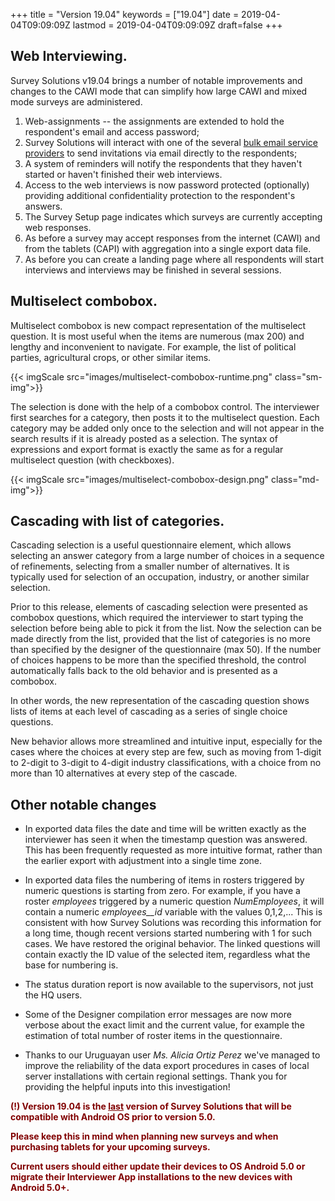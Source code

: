 ﻿+++
title = "Version 19.04"
keywords = ["19.04"]
date = 2019-04-04T09:09:09Z
lastmod = 2019-04-04T09:09:09Z
draft=false
+++


## Web Interviewing.

Survey Solutions v19.04 brings a number of notable improvements and changes to the 
CAWI mode that can simplify how large CAWI and mixed mode surveys are administered.

1. Web-assignments -- the assignments are extended to hold the respondent's email
and access password;
2. Survey Solutions will interact with one of the several [bulk email service
providers](/headquarters/cawi/email-providers/) to send invitations via email directly to the respondents;
3. A system of reminders will notify the respondents that they haven't started or
haven't finished their web interviews.
4. Access to the web interviews is now password protected (optionally) providing
additional confidentiality protection to the respondent's answers.
5. The Survey Setup page indicates which surveys are currently accepting web responses.
6. As before a survey may accept responses from the internet (CAWI) and from the
tablets (CAPI) with aggregation into a single export data file.
7. As before you can create a landing page where all respondents will start
interviews and interviews may be finished in several sessions.


## Multiselect combobox.

Multiselect combobox is new compact representation of the multiselect question. It 
is most useful when the items are numerous (max 200) and lengthy and inconvenient 
to navigate. For example, the list of political parties, agricultural crops, or 
other similar items.

{{< imgScale src="images/multiselect-combobox-runtime.png"  class="sm-img">}}


The selection is done with the help of a combobox control. The interviewer first 
searches for a category, then posts it to the multiselect question. Each category 
may be added only once to the selection and will not appear in the search results 
if it is already posted as a selection. The syntax of expressions and export format 
is exactly the same as for a regular multiselect question (with checkboxes).

{{< imgScale src="images/multiselect-combobox-design.png"  class="md-img">}}


## Cascading with list of categories.
Cascading selection is a useful questionnaire element, which allows selecting an 
answer category from a large number of choices in a sequence of refinements, 
selecting from a smaller number of alternatives. It is typically used for selection 
of an occupation, industry, or another similar selection.

Prior to this release, elements of cascading selection were presented as combobox 
questions, which required the interviewer to start typing the selection before being 
able to pick it from the list. Now the selection can be made directly from the list, 
provided that the list of categories is no more than specified by the designer of the 
questionnaire (max 50).  If the number of choices happens to be more than the 
specified threshold, the control automatically falls back to the old behavior and is 
presented as a combobox.

In other words, the new representation of the cascading question shows lists of items 
at each level of cascading as a series of single choice questions.

New behavior allows more streamlined and intuitive input, especially for the cases 
where the choices at every step are few, such as moving from 1-digit to 2-digit to 
3-digit to 4-digit industry classifications, with a choice from no more than 10 
alternatives at every step of the cascade.


## Other notable changes

- In exported data files the date and time will be written exactly as the interviewer
has seen it when the timestamp question was answered. This has been frequently
requested as more intuitive format, rather than the earlier export with adjustment
into a single time zone.

- In exported data files the numbering of items in rosters triggered by numeric 
questions is starting from zero. For example, if you have a roster <I>employees</I>
triggered by a numeric question <I>NumEmployees</I>, it will contain a numeric
<I>employees__id</I> variable with the values 0,1,2,... This is consistent with how
Survey Solutions was recording this information for a long time, though recent 
versions started numbering with 1 for such cases. We have restored the original 
behavior. The linked questions will contain exactly the ID value of the selected 
item, regardless what the base for numbering is.

- The status duration report is now available to the supervisors, not just the 
HQ users. 

- Some of the Designer compilation error messages are now more verbose about the 
exact limit and the current value, for example the estimation of total number of 
roster items in the questionnaire.

- Thanks to our Uruguayan user <I>Ms. Alicia Ortiz Perez</I> we've managed to improve the
reliability of the data export procedures in cases of local server installations 
with certain regional settings. Thank you for providing the helpful inputs into 
this investigation!



<FONT color="maroon"><B>

(!) Version 19.04 is the <U>last</U> version of Survey Solutions that will be 
compatible with Android OS prior to version 5.0. <BR>

Please keep this in mind when planning new surveys and when purchasing tablets
for your upcoming surveys.

Current users should either update their devices to OS Android 5.0 or migrate
their Interviewer App installations to the new devices with Android 5.0+.

</B></FONT>